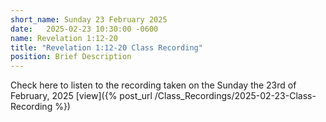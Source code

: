 ```yaml
---
short_name: Sunday 23 February 2025
date:   2025-02-23 10:30:00 -0600
name: Revelation 1:12-20
title: "Revelation 1:12-20 Class Recording"
position: Brief Description
---
```


Check here to listen to the recording taken on the Sunday the 23rd of February, 2025
[view]({% post_url /Class_Recordings/2025-02-23-Class-Recording %})
